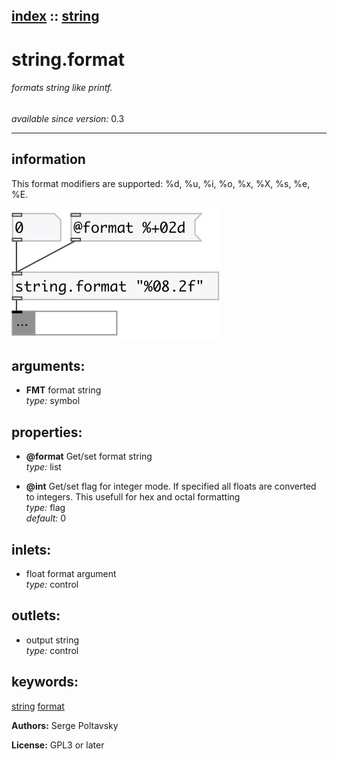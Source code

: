 [index](index.html) :: [string](category_string.html)
---

# string.format

###### formats string like printf.

*available since version:* 0.3

---


## information
This format modifiers are supported: %d, %u, %i, %o, %x, %X, %s, %e, %E.



[![example](../examples/img/string.format.jpg)](../examples/pd/string.format.pd)



## arguments:

* **FMT**
format string<br>
_type:_ symbol<br>





## properties:

* **@format** 
Get/set format string<br>
_type:_ list<br>

* **@int** 
Get/set flag for integer mode. If specified all floats are converted to integers. This
usefull for hex and octal formatting<br>
_type:_ flag<br>
_default:_ 0<br>



## inlets:

* float format argument<br>
_type:_ control



## outlets:

* output string<br>
_type:_ control



## keywords:

[string](keywords/string.html)
[format](keywords/format.html)






**Authors:** Serge Poltavsky




**License:** GPL3 or later






